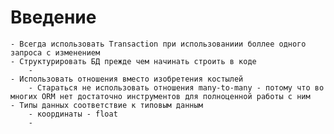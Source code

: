 # Введение
	- Всегда использовать Transaction при использованиии боллее одного запроса с изменением
	- Структурировать БД прежде чем начинать строить в коде
		- 
	- Использовать отношения вместо изобретения костылей
		- Стараться не использовать отношения many-to-many - потому что во многих ORM нет достаточно инструментов для полноценной работы с ним
	- Типы данных соответствие к типовым данным
		- координаты - float
		- 